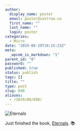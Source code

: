 ```yaml
---
author:
  display_name: poster
  email: poster@zastrow.co
  first_name: ""
  last_name: ""
  login: poster
categories:
  - Micro
date: "2019-08-19T10:15:23Z"
meta:
  _wpcom_is_markdown: "1"
parent_id: "0"
password: ""
published: true
status: publish
tags: []
title: ""
type: post
slug: 690
aliases:
  - /2019/08/690/
---
```

<p><img src="https://i.gr-assets.com/images/S/compressed.photo.goodreads.com/books/1400716940l/47694.jpg" alt="Eternals" /></p>

<p>Just finished the book, <a href="https://www.goodreads.com/review/show/2931624796?utm_medium=api&amp;utm_source=rss">Eternals</a>. 📚</p>
